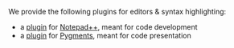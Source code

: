 We provide the following plugins for editors & syntax highlighting:

* a [plugin](./NotepadPP_Kappa_plugin/) for [Notepad++](https://notepad-plus-plus.org/), meant for code development
* a [plugin](./Pygments_Kappa_plugin/) for [Pygments](https://pygments.org/), meant for code presentation
